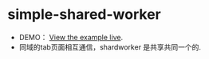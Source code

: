 # simple-shared-worker
+ DEMO： [View the example live](https://3i2r9.csb.app/index.html).
+ 同域的tab页面相互通信，shardworker 是共享共同一个的.
